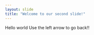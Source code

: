 ```yaml
---
layout: slide
title: "Welcome to our second slide!"
---
```

Hello world
Use the left arrow to go back!!
